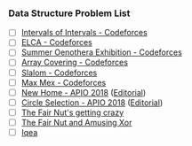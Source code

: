 ### Data Structure Problem List
- [ ] [Intervals of Intervals - Codeforces](https://codeforces.com/problemset/problem/1034/D)
- [ ] [ELCA - Codeforces](https://codeforces.com/problemset/problem/482/E)
- [ ] [Summer Oenothera Exhibition - Codeforces](https://codeforces.com/problemset/problem/1039/E)
- [ ] [Array Covering - Codeforces](https://codeforces.com/contest/720/problem/F)
- [ ] [Slalom - Codeforces](https://codeforces.com/contest/720/problem/D)
- [ ] [Max Mex - Codeforces](https://codeforces.com/problemset/problem/1083/C)
- [ ] [New Home - APIO 2018](https://oj.uz/problem/view/APIO18_new_home) ([Editorial](https://codeforces.com/blog/entry/59650))
- [ ] [Circle Selection - APIO 2018](https://oj.uz/problem/view/APIO18_circle_selection) ([Editorial](https://codeforces.com/blog/entry/59650))
- [ ] [The Fair Nut's getting crazy](https://codeforces.com/contest/1083/problem/D)
- [ ] [The Fair Nut and Amusing Xor](https://codeforces.com/contest/1083/problem/F)
- [ ] [Iqea](https://codeforces.com/problemset/problem/936/E)
